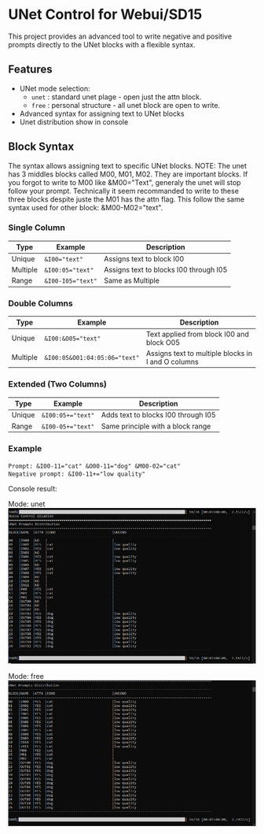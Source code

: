 # UNet Control for Webui/SD15

This project provides an advanced tool to write negative and positive prompts directly to the UNet blocks with a flexible syntax.

## Features

- UNet mode selection:
  - `unet` : standard unet plage - open just the attn block.
  - `free` : personal structure - all unet block are open to write.
- Advanced syntax for assigning text to UNet blocks
- Unet distribution show in console

## Block Syntax

The syntax allows assigning text to specific UNet blocks.
NOTE: The unet has 3 middles blocks called M00, M01, M02. They are important blocks. 
If you forgot to write to M00 like &M00="Text", generaly the unet will stop follow your prompt.
Technically it seem recommanded to write to these three blocks despite juste the M01 has the attn flag.
This follow the same syntax used for other block: &M00-M02="text".


### Single Column

| Type     | Example          | Description                            |
|----------|------------------|----------------------------------------|
| Unique   | `&I00="text"`    | Assigns text to block I00              |
| Multiple | `&I00:05="text"` | Assigns text to blocks I00 through I05 |
| Range    | `&I00-I05="text"`| Same as Multiple                       |

### Double Columns

| Type     | Example                       | Description                                        |
|----------|-------------------------------|----------------------------------------------------|
| Unique   | `&I00:&O05="text"`            | Text applied from block I00 and block O05           |
| Multiple | `&I00:05&O01:04:05:06="text"` | Assigns text to multiple blocks in I and O columns |

### Extended (Two Columns)

| Type   | Example           | Description                              |
|--------|-----------------|--------------------------------------------|
| Unique | `&I00:05+="text"` | Adds text to blocks I00 through I05      |
| Range  | `&I00-05+="text"` | Same principle with a block range        |


### Example 

```
Prompt: &I00-11="cat" &O00-11="dog" &M00-02="cat"
Negative prompt: &I00-11+="low quality"
```
Console result:

Mode: unet
![UNet Mode](images/unetmode.jpg)

Mode: free
![Free Mode](images/freemode.jpg)





